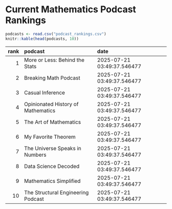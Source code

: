 # Current Mathematics Podcast Rankings


``` r
podcasts <- read.csv("podcast_rankings.csv")
knitr::kable(head(podcasts, 10))
```

| rank | podcast                            | date                       |
|-----:|:-----------------------------------|:---------------------------|
|    1 | More or Less: Behind the Stats     | 2025-07-21 03:49:37.546477 |
|    2 | Breaking Math Podcast              | 2025-07-21 03:49:37.546477 |
|    3 | Casual Inference                   | 2025-07-21 03:49:37.546477 |
|    4 | Opinionated History of Mathematics | 2025-07-21 03:49:37.546477 |
|    5 | The Art of Mathematics             | 2025-07-21 03:49:37.546477 |
|    6 | My Favorite Theorem                | 2025-07-21 03:49:37.546477 |
|    7 | The Universe Speaks in Numbers     | 2025-07-21 03:49:37.546477 |
|    8 | Data Science Decoded               | 2025-07-21 03:49:37.546477 |
|    9 | Mathematics Simplified             | 2025-07-21 03:49:37.546477 |
|   10 | The Structural Engineering Podcast | 2025-07-21 03:49:37.546477 |
